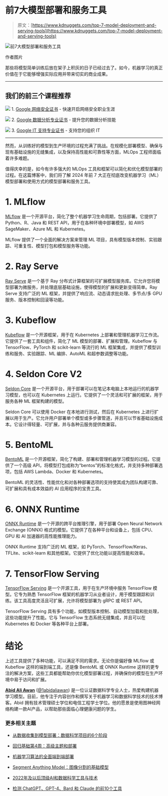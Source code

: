 # 前7大模型部署和服务工具

> 原文：[https://www.kdnuggets.com/top-7-model-deployment-and-serving-tools](https://www.kdnuggets.com/top-7-model-deployment-and-serving-tools)

![前7大模型部署和服务工具](../Images/7c816bd520d58df41c6774c1b08fdb0f.png)

作者图片

那些将模型简单训练后放在架子上积灰的日子已经过去了。如今，机器学习的真正价值在于它能够增强实际应用并带来切实的商业成果。

* * *

## 我们的前三个课程推荐

![](../Images/0244c01ba9267c002ef39d4907e0b8fb.png) 1\. [Google 网络安全证书](https://www.kdnuggets.com/google-cybersecurity) - 快速开启网络安全职业生涯

![](../Images/e225c49c3c91745821c8c0368bf04711.png) 2\. [Google 数据分析专业证书](https://www.kdnuggets.com/google-data-analytics) - 提升您的数据分析技能

![](../Images/0244c01ba9267c002ef39d4907e0b8fb.png) 3\. [Google IT 支持专业证书](https://www.kdnuggets.com/google-itsupport) - 支持您的组织 IT

* * *

然而，从训练好的模型到生产环境的过程充满了挑战。在规模化部署模型、确保与现有基础设施的无缝集成，以及保持高性能和可靠性等方面，MLOps 工程师面临着许多难题。

值得庆幸的是，如今有许多强大的 MLOps 工具和框架可以简化和优化模型部署的过程。在这篇博客中，我们将了解 2024 年前 7 大正在彻底改变机器学习（ML）模型部署和使用方式的模型部署和服务工具。

# 1\. MLflow

[MLflow](https://mlflow.org/docs/latest/deployment/index.html) 是一个开源平台，简化了整个机器学习生命周期，包括部署。它提供了 Python、R、Java 和 REST API，用于在各种环境中部署模型，如 AWS SageMaker、Azure ML 和 Kubernetes。

MLflow 提供了一个全面的解决方案来管理 ML 项目，具有模型版本控制、实验跟踪、可重复性、模型打包和模型服务等功能。

# 2\. Ray Serve

[Ray Serve](https://docs.ray.io/en/latest/serve/index.html) 是一个基于 Ray 分布式计算框架的可扩展模型服务库。它允许您将模型部署为微服务，并处理底层基础设施，使得模型的扩展和更新变得简单。Ray Serve 支持广泛的 ML 框架，并提供了响应流、动态请求批处理、多节点/多 GPU 服务、版本控制和回滚等功能。

# 3\. Kubeflow

[Kubeflow](https://www.kubeflow.org/docs/started/introduction/) 是一个开源框架，用于在 Kubernetes 上部署和管理机器学习工作流。它提供了一套工具和组件，简化了 ML 模型的部署、扩展和管理。Kubeflow 与 TensorFlow、PyTorch 和 scikit-learn 等流行的 ML 框架集成，并提供了模型训练和服务、实验跟踪、ML 编排、AutoML 和超参数调整等功能。

# 4\. Seldon Core V2

[Seldon Core](https://github.com/SeldonIO/seldon-core) 是一个开源平台，用于部署可以在笔记本电脑上本地运行的机器学习模型，也可以在 Kubernetes 上运行。它提供了一个灵活和可扩展的框架，用于服务各种 ML 框架构建的模型。

Seldon Core 可以使用 Docker 在本地进行测试，然后在 Kubernetes 上进行扩展以用于生产。它允许用户部署单个模型或多步骤管道，并且可以节省基础设施成本。它设计得轻量、可扩展，并与各种云服务提供商兼容。

# 5\. BentoML

[BentoML](https://docs.bentoml.com/en/latest/?_gl=1*qxujc3*_gcl_au*MjExNzE3MzYwNi4xNzExNTI5MDU3) 是一个开源框架，简化了构建、部署和管理机器学习模型的过程。它提供了一个高级 API，将模型打包成称为“bentos”的标准化格式，并支持多种部署选项，包括 AWS Lambda、Docker 和 Kubernetes。

BentoML 的灵活性、性能优化和对各种部署选项的支持使其成为团队构建可靠、可扩展和具有成本效益的 AI 应用程序的宝贵工具。

# 6\. ONNX Runtime

[ONNX Runtime](https://onnxruntime.ai/docs/get-started/with-python.html) 是一个开源的跨平台推理引擎，用于部署 Open Neural Network Exchange (ONNX) 格式的模型。它提供了在各种平台和设备上，包括 CPU、GPU 和 AI 加速器的高性能推理能力。

ONNX Runtime 支持广泛的 ML 框架，如 PyTorch、TensorFlow/Keras、TFLite、scikit-learn 和其他框架。它提供了优化功能以提高性能和效率。

# 7\. TensorFlow Serving

[TensorFlow Serving](https://github.com/tensorflow/serving) 是一个开源工具，用于在生产环境中服务 TensorFlow 模型。它专为熟悉 TensorFlow 框架的机器学习从业者设计，用于模型跟踪和训练。该工具高度灵活且可扩展，允许将模型部署为 gRPC 或 REST API。

TensorFlow Serving 具有多个功能，如模型版本控制、自动模型加载和批处理，这些功能提升了性能。它与 TensorFlow 生态系统无缝集成，并且可以在 Kubernetes 和 Docker 等各种平台上部署。

# 结论

上述工具提供了多种功能，可以满足不同的需求。无论你是偏好像 MLflow 或 Kubeflow 这样的端到端工具，还是像 BentoML 或 ONNX Runtime 这样的更专注的解决方案，这些工具都能帮助你优化模型部署过程，并确保你的模型在生产环境中易于访问和扩展。

[](https://www.polywork.com/kingabzpro)****[Abid Ali Awan](https://www.polywork.com/kingabzpro)**** ([@1abidaliawan](https://www.linkedin.com/in/1abidaliawan)) 是一位认证数据科学专业人士，热爱构建机器学习模型。目前，他专注于内容创作和撰写关于机器学习和数据科学技术的技术博客。Abid 拥有技术管理硕士学位和电信工程学士学位。他的愿景是使用图神经网络构建一款AI产品，以帮助那些面临心理健康问题的学生。

### 更多相关主题

+   [从数据收集到模型部署：数据科学项目的6个阶段](https://www.kdnuggets.com/2023/01/data-collection-model-deployment-6-stages-data-science-project.html)

+   [回归基础第4周：高级主题和部署](https://www.kdnuggets.com/back-to-basics-week-4-advanced-topics-and-deployment)

+   [机器学习算法的全面端到端部署](https://www.kdnuggets.com/2021/12/deployment-machine-learning-algorithm-live-production-environment.html)

+   [Segment Anything Model：图像分割的基础模型](https://www.kdnuggets.com/2023/07/segment-anything-model-foundation-model-image-segmentation.html)

+   [2022年及以后顶级AI和数据科学工具与技术](https://www.kdnuggets.com/2022/03/nvidia-0317-top-ai-data-science-tools-techniques-2022-beyond.html)

+   [检测 ChatGPT、GPT-4、Bard 和 Claude 的前10个工具](https://www.kdnuggets.com/2023/05/top-10-tools-detecting-chatgpt-gpt4-bard-llms.html)
